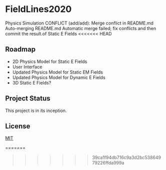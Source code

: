 # FieldLines2020
Physics Simulation CONFLICT (add/add): Merge conflict in README.md
Auto-merging README.md
Automatic merge failed; fix conflicts and then commit the result.of Static E Fields
<<<<<<< HEAD

## Roadmap
- 2D Physics Model for Static E Fields
- User Interface
- Updated Physics Model for Static EM Fields
- Updated Physics Model for Dynamic E Fields
- 3D Static E Fields?

## Project Status
This project is in its inception.


## License
[MIT](https://choosealicense.com/licenses/mit/)


=======
>>>>>>> 39ca1f94db716c9a3d2bc53864979226ffda999a
